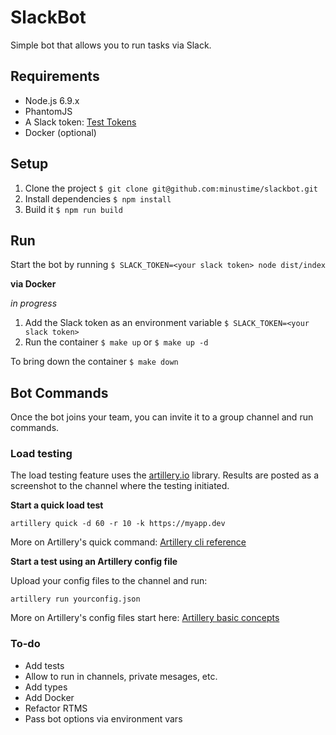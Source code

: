 # SlackBot

Simple bot that allows you to run tasks via Slack.

## Requirements

* Node.js 6.9.x 
* PhantomJS
* A Slack token: [Test Tokens](https://api.slack.com/docs/oauth-test-tokens)
* Docker (optional)

## Setup 

1. Clone the project `$ git clone git@github.com:minustime/slackbot.git`
2. Install dependencies `$ npm install`
3. Build it `$ npm run build`

## Run 

Start the bot by running `$ SLACK_TOKEN=<your slack token> node dist/index`

**via Docker**

_in progress_

1. Add the Slack token as an environment variable `$ SLACK_TOKEN=<your slack token>`
2. Run the container `$ make up` or `$ make up -d` 

To bring down the container `$ make down`

## Bot Commands

Once the bot joins your team, you can invite it to a group channel and run commands.

### Load testing

The load testing feature uses the [artillery.io](https://artillery.io) library. Results are posted as a screenshot to the channel where the testing initiated.

**Start a quick load test**

`artillery quick -d 60 -r 10 -k https://myapp.dev`

More on Artillery's quick command: [Artillery cli reference](https://artillery.io/docs/cli_reference.html#quick)

**Start a test using an Artillery config file**

Upload your config files to the channel and run:

`artillery run yourconfig.json`

More on Artillery's config files start here: [Artillery basic concepts](https://artillery.io/docs/basicconcepts.html)

### To-do

* Add tests
* Allow to run in channels, private mesages, etc.
* Add types
* Add Docker
* Refactor RTMS
* Pass bot options via environment vars
